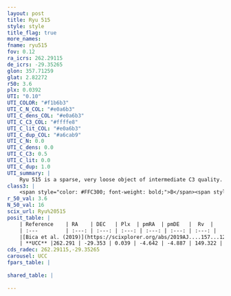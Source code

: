 ```yaml
---
layout: post
title: Ryu 515
style: style
title_flag: true
more_names: 
fname: ryu515
fov: 0.12
ra_icrs: 262.29115
de_icrs: -29.35265
glon: 357.71259
glat: 2.82272
r50: 3.6
plx: 0.0392
UTI: "0.10"
UTI_COLOR: "#f1b6b3"
UTI_C_N_COL: "#e0a6b3"
UTI_C_dens_COL: "#e0a6b3"
UTI_C_C3_COL: "#ffffe8"
UTI_C_lit_COL: "#e0a6b3"
UTI_C_dup_COL: "#a6cab9"
UTI_C_N: 0.0
UTI_C_dens: 0.0
UTI_C_C3: 0.5
UTI_C_lit: 0.0
UTI_C_dup: 1.0
UTI_summary: |
    Ryu 515 is a sparse, very loose object of intermediate C3 quality. It is rarely studied in the literature, with no articles listed in the last 6 years.<br><br><span style="color: #99180f; font-weight: bold;">Warning: </span>contains less than 25 stars with <i>P>0.5</i> estimated.
class3: |
    <span style="color: #FFC300; font-weight: bold;">B</span><span style="color: #FFC300; font-weight: bold;">B</span>
r_50_val: 3.6
N_50_val: 16
scix_url: Ryu%20515
posit_table: |
    | Reference    | RA    | DEC   | Plx  | pmRA  | pmDE   |  Rv  |
    | :---         | :---: | :---: | :---: | :---: | :---: | :---: |
    |[Bica et al. (2019)](https://scixplorer.org/abs/2019AJ....157...12B) | 262.28 | -29.348 | -- | -- | -- | -- |
    | **UCC** |262.291 | -29.353 | 0.039 | -4.642 | -4.887 | 149.322 | 
cds_radec: 262.29115,-29.35265
carousel: UCC
fpars_table: |
    
shared_table: |
    
---
```

